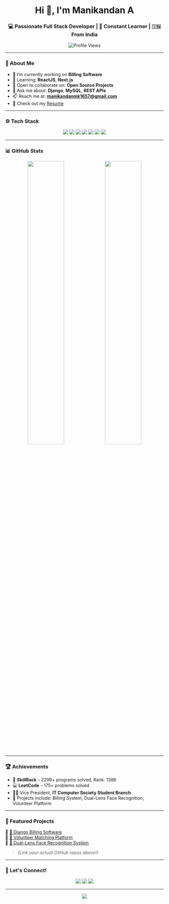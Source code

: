 <h1 align="center">Hi 👋, I'm Manikandan A</h1>
<h3 align="center">💻 Passionate Full Stack Developer | 🌱 Constant Learner | 🇮🇳 From India</h3>

<p align="center">
  <img src="https://komarev.com/ghpvc/?username=Manikandan16A&label=Profile%20views&color=0e75b6&style=flat" alt="Profile Views" />
</p>

---

### 💼 About Me

- 🔭 I’m currently working on **Billing Software**
- 🌱 Learning: **ReactJS**, **Next.js**
- 👯 Open to collaborate on: **Open Source Projects**
- 💬 Ask me about: **Django**, **MySQL**, **REST APIs**
- 📫 Reach me at: **manikandanmk1657@gmail.com**
- 📄 Check out my [Resume](https://rxresu.me/manikandanmk1657/manikandan-a-resume)

---

### ⚙️ Tech Stack

<p align="center">
  <img src="https://img.shields.io/badge/Python-3776AB?style=for-the-badge&logo=python&logoColor=white"/>
  <img src="https://img.shields.io/badge/Django-092E20?style=for-the-badge&logo=django&logoColor=white"/>
  <img src="https://img.shields.io/badge/JavaScript-F7DF1E?style=for-the-badge&logo=javascript&logoColor=black"/>
  <img src="https://img.shields.io/badge/SQL-4479A1?style=for-the-badge&logo=postgresql&logoColor=white"/>
  <img src="https://img.shields.io/badge/HTML5-E34F26?style=for-the-badge&logo=html5&logoColor=white"/>
  <img src="https://img.shields.io/badge/CSS3-1572B6?style=for-the-badge&logo=css3&logoColor=white"/>
  <img src="https://img.shields.io/badge/Git-F05032?style=for-the-badge&logo=git&logoColor=white"/>
</p>

---

### 📊 GitHub Stats

<p align="center">
  <img src="https://github-readme-stats.vercel.app/api?username=Manikandan16A&show_icons=true&theme=tokyonight" width="48%" />
  <img src="https://github-readme-streak-stats.herokuapp.com/?user=Manikandan16A&theme=tokyonight" width="48%" />
</p>

---

### 🏆 Achievements

- 🥇 **SkillRack** – 2299+ programs solved, Rank: 1386  
- 💻 **LeetCode** – 175+ problems solved  
- 👨‍💼 Vice President, **IT Computer Society Student Branch**  
- 🔧 Projects include: Billing System, Dual-Lens Face Recognition, Volunteer Platform

---

### 🚀 Featured Projects

🔹 [🧾 Django Billing Software](#)  
🔹 [🤝 Volunteer Matching Platform](#)  
🔹 [📸 Dual-Lens Face Recognition System](#)

> _(Link your actual GitHub repos above!)_

---

### 🤝 Let's Connect!

<p align="center">
  <a href="https://www.linkedin.com/in/yourprofile"><img src="https://img.shields.io/badge/-LinkedIn-blue?style=for-the-badge&logo=linkedin&logoColor=white" /></a>
  <a href="mailto:manikandanmk1657@gmail.com"><img src="https://img.shields.io/badge/-Gmail-D14836?style=for-the-badge&logo=gmail&logoColor=white" /></a>
  <a href="https://github.com/Manikandan16A"><img src="https://img.shields.io/badge/-GitHub-181717?style=for-the-badge&logo=github&logoColor=white" /></a>
</p>

---

<p align="center">
  <img src="https://readme-typing-svg.herokuapp.com?font=Fira+Code&size=24&pause=1000&center=true&vCenter=true&width=500&lines=Building+real+projects...;Learning+new+tech+daily...;Contributing+to+Open+Source...;Coding+My+Way+Forward+🚀" />
</p>
